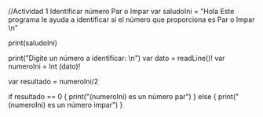 //Actividad 1 Identificar número Par o Impar
var saludoIni = "Hola Este programa le ayuda a identificar si el número que proporciona es Par o Impar \n"

print(saludoIni)

print("Digite un número a identificar: \n")
var dato = readLine()!
var numeroIni = Int (dato)!

var resultado = numeroIni/2

if resultado == 0 {
  print("\(numeroIni) es un número par")
} else {
    print("\(numeroIni) es un número impar")
  }
